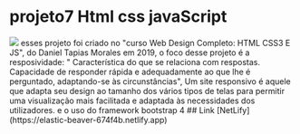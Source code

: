 # projeto7 Html css javaScript
<img src="arquivos/img/infusion.gif">
esses projeto foi criado no "curso Web Design Completo: HTML CSS3 E JS",
do Daniel Tapias Morales em 2019, o foco desse projeto é a resposividade: "  Característica do que se relaciona com respostas. Capacidade de responder rápida e adequadamente ao que lhe é perguntado, adaptando-se às circunstâncias", Um site responsivo é aquele que adapta seu design ao tamanho dos vários tipos de telas para permitir uma visualização mais facilitada e adaptada às necessidades dos utilizadores. e o uso do  framework bootstrap 4
## Link 
[NetLify](https://elastic-beaver-674f4b.netlify.app)

